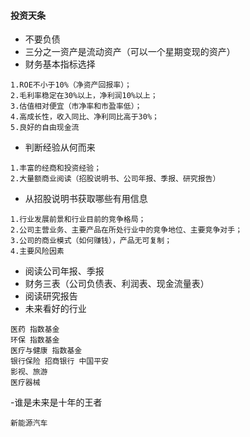 #### 投资天条
- 不要负债
- 三分之一资产是流动资产（可以一个星期变现的资产）
- 财务基本指标选择

```
1.ROE不小于10%（净资产回报率）；
2.毛利率稳定在30%以上，净利润10%以上；
3.估值相对便宜（市净率和市盈率低）；
4.高成长性，收入同比、净利同比高于30%；
5.良好的自由现金流
```
- 判断经验从何而来

```
1.丰富的经商和投资经验；
2.大量额商业阅读（招股说明书、公司年报、季报、研究报告）
```

- 从招股说明书获取哪些有用信息

```
1.行业发展前景和行业目前的竞争格局；
2.公司主营业务、主要产品在所处行业中的竞争地位、主要竞争对手；
3.公司的商业模式（如何赚钱），产品无可复制；
4.主要风险因素
```
- 阅读公司年报、季报
- 财务三表（公司负债表、利润表、现金流量表）
- 阅读研究报告
- 未来看好的行业

```
医药 指数基金
环保 指数基金
医疗与健康 指数基金
银行保险 招商银行 中国平安
影视、旅游
医疗器械
```

-谁是未来是十年的王者

```
新能源汽车
```




